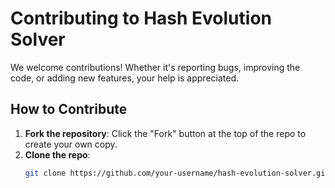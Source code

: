 # Contributing to Hash Evolution Solver

We welcome contributions! Whether it's reporting bugs, improving the code, or adding new features, your help is appreciated.

## How to Contribute

1. **Fork the repository**: Click the "Fork" button at the top of the repo to create your own copy.
2. **Clone the repo**: 
   ```bash
   git clone https://github.com/your-username/hash-evolution-solver.git

